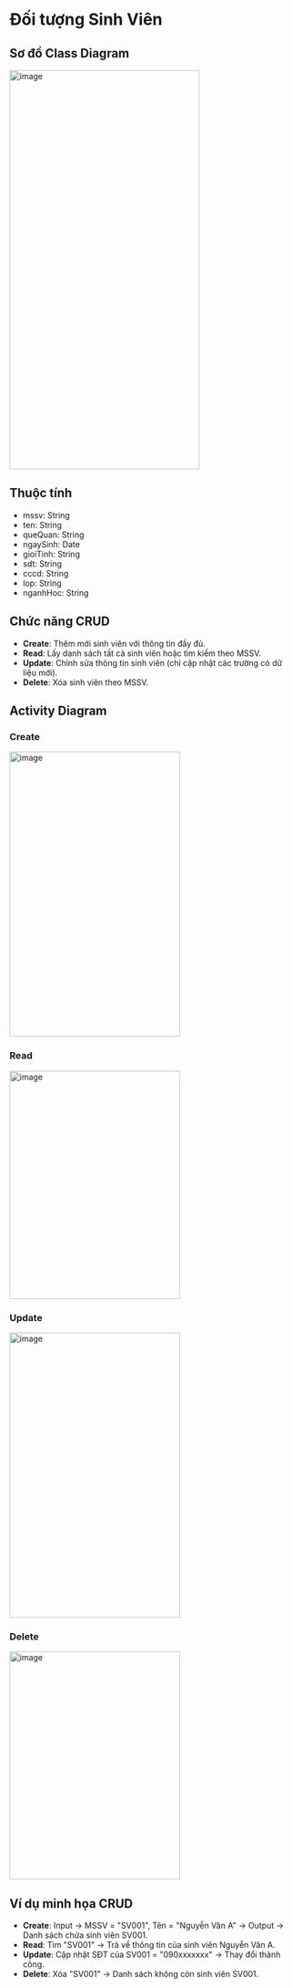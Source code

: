 # Đối tượng Sinh Viên

## Sơ đồ Class Diagram
<img width="334" height="700" alt="image" src="https://github.com/user-attachments/assets/cbedc905-7e75-4fe1-8cf5-746cb856e6c1" />


## Thuộc tính
- mssv: String
- ten: String
- queQuan: String
- ngaySinh: Date
- gioiTinh: String
- sdt: String
- cccd: String
- lop: String
- nganhHoc: String
## Chức năng CRUD
- **Create**: Thêm mới sinh viên với thông tin đầy đủ.
- **Read**: Lấy danh sách tất cả sinh viên hoặc tìm kiếm theo MSSV.
- **Update**: Chỉnh sửa thông tin sinh viên (chỉ cập nhật các trường có dữ liệu mới).
- **Delete**: Xóa sinh viên theo MSSV.
## Activity Diagram

### Create
<img width="300" height="500" alt="image" src="https://github.com/user-attachments/assets/5d06140d-2c05-4538-9668-96e4684dc5a0" />

### Read
<img width="300" height="400" alt="image" src="https://github.com/user-attachments/assets/55429d0b-5a3e-486b-92c8-bda9806a2a14" />

### Update
<img width="300" height="500" alt="image" src="https://github.com/user-attachments/assets/ef801fbe-f503-44b2-8713-bcab906a223c" />

### Delete
<img width="300" height="400" alt="image" src="https://github.com/user-attachments/assets/18cc43a6-ebe4-4ee3-9b74-475b88b34e73" />

## Ví dụ minh họa CRUD
- **Create**: Input → MSSV = "SV001", Tên = "Nguyễn Văn A" → Output → Danh sách chứa sinh viên SV001. 
- **Read**: Tìm "SV001" → Trả về thông tin của sinh viên Nguyễn Văn A.
- **Update**: Cập nhật SĐT của SV001 = "090xxxxxxx" → Thay đổi thành công.
- **Delete**: Xóa "SV001" → Danh sách không còn sinh viên SV001.





